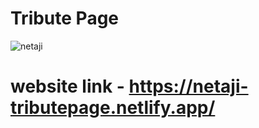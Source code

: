 # Tribute Page
![netaji](https://user-images.githubusercontent.com/111675885/225649040-b009bf92-2ad7-4244-a0d8-5cdce40b1a44.png)
# website link - https://netaji-tributepage.netlify.app/
